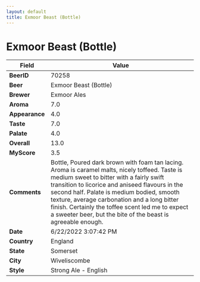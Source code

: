 ```yaml
---
layout: default
title: Exmoor Beast (Bottle)
---
```


# Exmoor Beast (Bottle)

| Field         | Value     |
|---------------|-----------|
| **BeerID** | 70258 |
| **Beer** | Exmoor Beast (Bottle) |
| **Brewer** | Exmoor Ales |
| **Aroma** | 7.0 |
| **Appearance** | 4.0 |
| **Taste** | 7.0 |
| **Palate** | 4.0 |
| **Overall** | 13.0 |
| **MyScore** | 3.5 |
| **Comments** | Bottle, Poured dark brown with foam tan lacing. Aroma is caramel malts, nicely toffeed. Taste is medium sweet to bitter with a fairly swift transition to licorice and aniseed flavours in the second half. Palate is medium bodied, smooth texture, average carbonation and a long bitter finish. Certainly the toffee scent led me to expect a sweeter beer, but the bite of the beast is agreeable enough. |
| **Date** | 6/22/2022 3:07:42 PM |
| **Country** | England |
| **State** | Somerset |
| **City** | Wiveliscombe |
| **Style** | Strong Ale - English |
